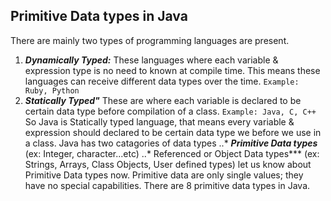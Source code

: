 ## Primitive Data types in Java
There are mainly two types of programming languages are present.
1. ***Dynamically Typed:*** These languages where each variable & expression type is no need to known at compile time. 
This means these languages can receive different data types over the time.
```Example: Ruby, Python```
2. ***Statically Typed"*** These are where each variable is declared to be certain data type before compilation of a class.
```Example: Java, C, C++```
So Java is Statically typed language, that means every variable & expression should declared to be certain data type we before we use in a class.
Java has two catagories of data types
..* ***Primitive Data types*** (ex: Integer, character...etc)
..* Referenced or Object Data types*** (ex: Strings, Arrays, Class Objects, User defined types) 
let us know about Primitive Data types now.
Primitive data are only single values; they have no special capabilities. There are 8 primitive data types in Java.

